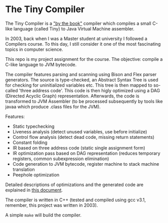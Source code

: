 # The Tiny Compiler

The Tiny Compiler is a ["by the book"](https://en.wikipedia.org/wiki/Compilers:_Principles,_Techniques,_and_Tools) compiler which compiles a small C-like language (called Tiny) to Java Virtual Machine assembler.

In 2003, back when I was a Master student at university I followed a Compilers course. To this day, I still consider it one of the most fascinating topics in computer science.

This repo is my project assignment for the course. The objective: compile a C-like language to JVM bytecode.

The compiler features parsing and scanning using Bison and Flex parser generators. The source is type-checked, an Abstract Syntax Tree is used for checking for uninitialized variables etc. This tree is then mapped to so-called 'three address code'. This code is then higly optimized using a DAG (Directed Acyclic Graph) representation. Afterwards, the code is transformed to JVM Assembler (to be processed subsequently by tools like javaa which produce .class files for the JVM).

Features:

  * Static typechecking
  * Liveness analysis (detect unused variables, use before initialize)
  * Control flow analysis (detect dead code, missing return statements)
  * Constant folding
  * IR based on three address code (static single assignment form)
  * IR optimization pass based on DAG representation (reduces temporary registers, common subexpression elimination)
  * Code generation to JVM bytecode, register machine to stack machine translation
  * Peephole optimization

Detailed descriptions of optimizations and the generated code are explained in [this document](tinyc.pdf).

The compiler is written in C++ (tested and compiled using gcc v3.1, remember, this project was written in 2003).

A simple `make` will build the compiler.
